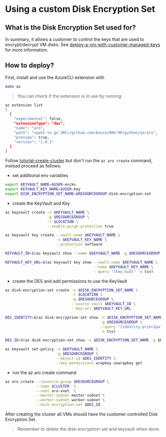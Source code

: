 # Using a custom Disk Encryption Set

## What is the Disk Encryption Set used for?

In summary, it allows a customer to control the keys that are used to encrypt/decrypt VM disks.
See [deploy-a-vm-with-customer-managed-keys](https://docs.microsoft.com/en-us/azure/virtual-machines/disks-enable-host-based-encryption-portal#deploy-a-vm-with-customer-managed-keys) for more information.

## How to deploy?
First, install and use the AzureCLI extension with
```bash
make az
```

>You can check if the extension is in use by running:
```bash
az extension list
[
  {
    "experimental": false,
    "extensionType": "dev",
    "name": "aro",
    "path": "<path to go SRC>/github.com/Azure/ARO-RP/python/az/aro",
    "preview": true,
    "version": "1.0.1"
  }
]
```

Follow [tutorial-create-cluster](https://docs.microsoft.com/en-us/azure/openshift/tutorial-create-cluster) but don't run the `az aro create` command, instead proceed as follows:

  - set additional env variables
```bash
export KEYVAULT_NAME=$USER-enckv
export KEYVAULT_KEY_NAME=$USER-key
export DISK_ENCRYPTION_SET_NAME=$RESOURCEGROUP-disk-encryption-set
```
  - create the KeyVault and Key
```bash
az keyvault create -n $KEYVAULT_NAME \
                   -g $RESOURCEGROUP \
                   -l $LOCATION \
                   --enable-purge-protection true

az keyvault key create --vault-name $KEYVAULT_NAME \
                       -n $KEYVAULT_KEY_NAME \
                       --protection software

KEYVAULT_ID=$(az keyvault show --name $KEYVAULT_NAME -g $RESOURCEGROUP --query "[id]" -o tsv)

KEYVAULT_KEY_URL=$(az keyvault key show --vault-name $KEYVAULT_NAME \
                                        --name $KEYVAULT_KEY_NAME \
                                        --query "[key.kid]" -o tsv)
```
  - create the DES and add permissions to use the KeyVault
```bash
az disk-encryption-set create -n $DISK_ENCRYPTION_SET_NAME \
                              -l $LOCATION \
                              -g $RESOURCEGROUP \
                              --source-vault $KEYVAULT_ID \
                              --key-url $KEYVAULT_KEY_URL

DES_IDENTITY=$(az disk-encryption-set show -n $DISK_ENCRYPTION_SET_NAME \
                                           -g $RESOURCEGROUP \
                                           --query "[identity.principalId]" \
                                           -o tsv)

DES_ID=$(az disk-encryption-set show -n $DISK_ENCRYPTION_SET_NAME -g $RESOURCEGROUP --query 'id' -o tsv)                                    

az keyvault set-policy -n $KEYVAULT_NAME \
                       -g $RESOURCEGROUP \
                       --object-id $DES_IDENTITY \
                       --key-permissions wrapkey unwrapkey get

```
  - run the az aro create command
```bash
az aro create --resource-group $RESOURCEGROUP \
              --name $CLUSTER  \
              --vnet aro-vnet  \
              --master-subnet master-subnet \
              --worker-subnet worker-subnet \
              --disk-encryption-set $DES_ID
```

After creating the cluster all VMs should have the customer controlled Disk Encryption Set.
>Remember to delete the disk-encryption-set and keyvault when done.
